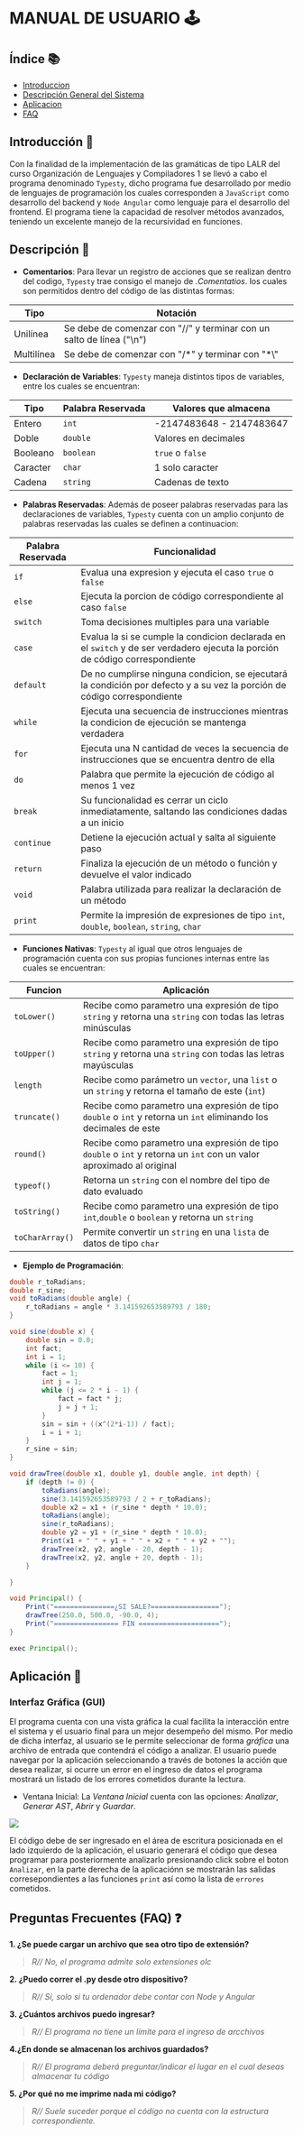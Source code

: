 MANUAL DE USUARIO 🕹️
===================
## Índice 📚
- [Introduccion](#introduccion)
- [Descripción General del Sistema](#descrip)
- [Aplicacion](#apli)
- [FAQ](#questions)

<div id='introduccion'/>

## Introducción 📑
Con la finalidad de la implementación de las gramáticas de tipo LALR del curso Organización de Lenguajes y Compiladores 1 se llevó a cabo el programa denominado `Typesty`,
dicho programa fue desarrollado por medio de lenguajes de programación los cuales corresponden a `JavaScript` como desarrollo del backend y `Node Angular` como lenguaje para
el desarrollo del frontend. El programa tiene la capacidad de resolver métodos avanzados, teniendo un excelente manejo de la recursividad en funciones.

<div id='descrip'/>

## Descripción 📄

  - **Comentarios**: 
Para llevar un registro de acciones que se realizan dentro del codigo, `Typesty` trae consigo el manejo de ._Comentatios_. los cuales son permitidos dentro del código de las
distintas formas:

  | Tipo | Notación | 
  | ------------------------------- | ----------------------------------------- |
  | Unilínea | Se debe de comenzar con "//" y terminar con un salto de línea ("\\n") |
  | Multilínea | Se debe de comenzar con "\/\*" y terminar con  "\*\\" |

  - **Declaración de Variables**: 
`Typesty` maneja distintos tipos de variables, entre los cuales se encuentran:

   | **Tipo** | **Palabra Reservada** | **Valores que almacena**|
   | ---------- | ----------------- | --------------------------- |
   | Entero | `int` | -2147483648 - 2147483647 |
   | Doble  | `double` | Valores en decimales |
   | Booleano | `boolean` | `true` o `false` |
   | Caracter   | `char`  | 1 solo caracter |
   | Cadena   | `string` | Cadenas de texto |

  - **Palabras Reservadas**:
Además de poseer palabras reservadas para las declaraciones de variables, `Typesty` cuenta con un amplio conjunto de palabras reservadas las cuales se definen a continuacion:

   | **Palabra Reservada** | **Funcionalidad**|
   | ----------------- | --------------------------- |
   | `if` | Evalua una expresion y ejecuta el caso `true` o `false` |
   | `else` | Ejecuta la porcion de código correspondiente al caso `false`|
   | `switch` | Toma decisiones multiples para una variable |
   | `case` | Evalua la si se cumple la condicion declarada en el `switch` y de ser verdadero ejecuta la porción de código correspondiente |
   | `default`  | De no cumplirse ninguna condicion, se ejecutará la condición por defecto y a su vez la porción de código correspondiente |
   | `while` | Ejecuta una secuencia de instrucciones mientras la condicion de ejecución se mantenga verdadera |
   | `for` | Ejecuta una N cantidad de veces la secuencia de instrucciones que se encuentra dentro de ella |
   | `do` | Palabra que permite la ejecución de código al menos 1 vez |
   | `break` | Su funcionalidad es cerrar un ciclo inmediatamente, saltando las condiciones dadas a un inicio |
   | `continue` | Detiene la ejecución actual y salta al siguiente paso |
   | `return` | Finaliza la ejecución de un método o función y devuelve el valor indicado |
   | `void` | Palabra utilizada para realizar la declaración de un método |
   | `print` | Permite la impresión de expresiones de tipo `int`, `double`, `boolean`, `string`, `char` |  

  - **Funciones Nativas**:
`Typesty` al igual que otros lenguajes de programación cuenta con sus propias funciones internas entre las cuales se encuentran:

   | **Funcion** | **Aplicación**|
   | ----------------- | --------------------------- |
   | `toLower()` | Recibe como parametro una expresión de tipo `string` y retorna una `string` con todas las letras minúsculas |
   | `toUpper()` | Recibe como parametro una expresión de tipo `string` y retorna una `string` con todas las letras mayúsculas |
   | `length` | Recibe como parámetro un `vector`, una `list` o un `string` y retorna el tamaño de este (`int`)|
   | `truncate()` | Recibe como parametro una expresión de tipo `double` o `int` y retorna un `int` eliminando los decimales de este|
   | `round()` | Recibe como parametro una expresión de tipo `double` o `int` y retorna un `int` con un valor aproximado al original |
   | `typeof()` | Retorna un `string` con el nombre del tipo de dato evaluado |
   | `toString()` | Recibe como parametro una expresión de tipo `int`,`double` o `boolean` y retorna un `string`|
   | `toCharArray()` | Permite convertir un `string` en una `lista` de datos de tipo `char` |

  - **Ejemplo de Programación**:
```java
double r_toRadians;
double r_sine;
void toRadians(double angle) {
    r_toRadians = angle * 3.141592653589793 / 180;
}

void sine(double x) {
    double sin = 0.0;
    int fact;
    int i = 1;
    while (i <= 10) {
        fact = 1;
        int j = 1;
        while (j <= 2 * i - 1) {
            fact = fact * j;
            j = j + 1;
        }
        sin = sin + ((x^(2*i-1)) / fact);
        i = i + 1;
    }
    r_sine = sin;
}

void drawTree(double x1, double y1, double angle, int depth) {
    if (depth != 0) {
        toRadians(angle);
        sine(3.141592653589793 / 2 + r_toRadians);
        double x2 = x1 + (r_sine * depth * 10.0);
        toRadians(angle);
        sine(r_toRadians);
        double y2 = y1 + (r_sine * depth * 10.0);
        Print(x1 + " " + y1 + " " + x2 + " " + y2 + "");
        drawTree(x2, y2, angle - 20, depth - 1);
        drawTree(x2, y2, angle + 20, depth - 1);
    }

}

void Principal() {
    Print("===============¿SI SALE?=================");
    drawTree(250.0, 500.0, -90.0, 4);
    Print("================ FIN ====================");
}

exec Principal();
```
   
<div id='apli'/>

## Aplicación 🔲
### Interfaz Gráfica (GUI)
El programa cuenta con una vista gráfica la cual facilita la interacción entre el sistema y el usuario final para un mejor desempeño del mismo. Por medio de dicha interfaz, al usuario se le permite seleccionar de forma _gráfica_ una archivo de entrada que contendrá el código a analizar. El usuario puede navegar por la aplicación seleccionando a través de botones la acción que desea realizar, si ocurre un error en el ingreso de datos el programa mostrará un listado de los errores cometidos durante la lectura. 

- Ventana Inicial: La _Ventana Inicial_ cuenta con las opciones: *_Analizar_*, *_Generar AST_*, *_Abrir_* y *_Guardar_*.

![](https://github.com/DiiAns23/Prueba-2/blob/Master/img/Typesty.PNG)
     
El código debe de ser ingresado en el área de escritura posicionada en el lado izquierdo de la aplicación, el usuario generará el código que desea programar para posteriormente analizarlo presionando click sobre el boton `Analizar`, en la parte derecha de la aplicaciónn se mostrarán las salidas corresepondientes a las funciones `print` así como la lista de `errores` cometidos.

<div id='questions'/> 

## Preguntas Frecuentes (FAQ) ❓
**1. ¿Se puede cargar un archivo que sea otro tipo de extensión?** 

> _R//_ *No, el programa admite solo extensiones olc*

**2. ¿Puedo correr el .py desde otro dispositivo?** 

> _R//_ *Sí, solo si tu ordenador debe contar con Node y Angular*

**3. ¿Cuántos archivos puedo ingresar?** 

> _R//_ *El programa no tiene un límite para el ingreso de arcchivos*

**4.¿En donde se almacenan los archivos guardados?** 

> _R//_ *El programa deberá preguntar/indicar el lugar en el cual deseas almacenar tu código*

**5. ¿Por qué no me imprime nada mi código?** 

> _R//_ *Suele suceder porque el código no cuenta con la estructura correspondiente.*
